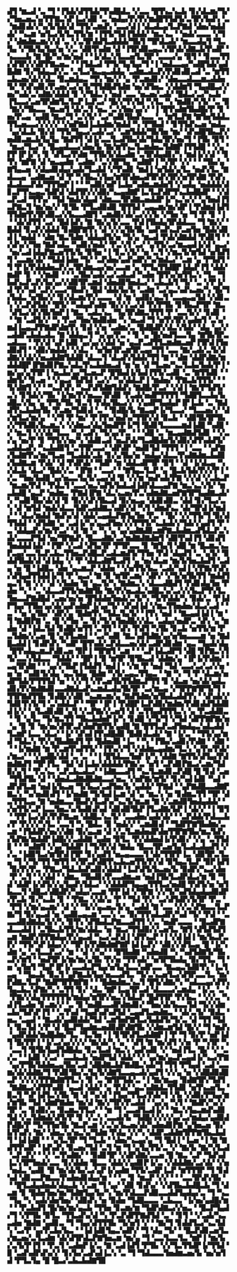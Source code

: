 ▟▜▝▆▃▟▝▃▝▜▝▐▜▟▞▟▜▜▟▞▜▚▟█▟▃▝▞▃▃▝█▜▚▃▚▃▙▝▊▞▟▃▆▞▜▞▞▜▅▃▅▃▚▞▛▛▇▃▚▛▐▃▞▟▉▝▃▝▅▟▄▞▛▞▛▞▆▟█▜▜▟▜▞▃▜▛▞▙▟▚▝▃▝▆▟▊▟▞▞▚▞▙▜▟▞▟▝▜▜▞▃▆▟▚▝▃▃▞▟▐▝▟▃▟▃▄▜▃▛▇▟▝▟▅▞▅▟▟▟▞▝▚▃▆▝▅▜▃▞▙▜▃▜▜▞▆▝▐▜▜▞▜▟▐▜▟▟▞▝▆▃▚▃▝▝▅▟▞▃▃▃▝▞▜▞▝▟▆▟▆▃▆▞▞▟▝▃▝▞▃▜▛▟▟▜▃▟▟▟▞▜▙▜▝▜▛▟▃▟▞▝▆▃▃▟▄▜▝▜▃▜▄▝▞▜▙▜▄▜▄▞▅▝▞▃▝▟▉▜▚▟▆▝▟▝▐▜▛▟▉▃▄▃▚▜▛▟▞▟▇▃▙▜▚▟▛▝▚▃▃▃▙▝▇▝█▞▚▞▆▞▅▟▝▝▐▞▟▃▚▜▃▃▅▜▃▜▛▝▃▃▃▞▄▝▉▜▝▝▊▃▃▜▜▞▟▜▛▞▞▟▛▛▇▃▅▃▝▝▐▜▟▃▟▝▛▜▞▜▄▜▄▞▜▝▐▝▅▟▃▃▄▞▚▟█▜▟▞▄▟█▟▇▝▊▞▜▟▄▃▛▞▃▝▃▜▃▞▙▃▄▃▟▟▄▝▃▟▆▃▟▃▛▞▛▟▊▟▊▃▟▝▃▝▆▜▜▃▙▃▅▞▟▞▞▟▃▝▉▃▆▟▄▃▝▜▚▝▆▞▞▝▄▝▛▃▆▟▊▞▝▟▅▃▃▟▃▃▆▃▟▟▅▜▞▝▛▟▚▟▊▞▛▃▅▞▃▞▄▜▞▜▜▟█▟▜▟▆▝▅▞▟▜▅▃▝▞▟▟▆▜▝▜▄▟█▃▞▞▅▞▚▟▞▃▚▟▇▞▟▟▟▝▊▝▞▜▟▃▚▝▅▟▝▃▃▝▅▃▅▞▃▟▞▝█▟▃▞▃▞▚▃▙▝▐▜▃▃▞▃▅▜▛▟▆▜▃▜▃▛▐▃▛▃▞▝█▞▞▜▚▜▟▝▚▜▃▝▚▝▆▟▉▞▚▜▞▝▃▝▉▝▇▞▞▜▙▃▃▝▆▃▅▜▝▟▞▃▜▝▅▃▝▃▚▜▅▞▄▞▞▝▐▝█▜▚▟▆▜▙▟█▞▛▝▊▝▅▞▛▃▄▝▄▟█▝▇▃▞▜▝▃▚▜▞▝▃▞▚▟▊▜▙▟▚▃▃▝▃▝▆▜▃▛▇▝▇▜▅▜▟▟▃▜▜▃▅▃▃▞▞▞▞▞▝▞▅▛▇▟▐▃▙▟▆▞▆▟▟▝▚▝▛▜▙▟▝▝▊▜▜▟▚▃▅▝▅▟▃▝▄▞▟▃▙▝▉▞▟▝▜▜▞▜▄▃▞▃▟▞▃▞▝▃▆▜▟▟▞▜▙▜▅▝▆▞▝▟▚▟█▜▙▃▛▞▅▟▉▃▆▃▙▜▄▜▄▝▇▟▜▜▝▟▐▞▃▃▜▃▟▜▙▞▟▞▜▟▄▜▛▞▅▞▜▝▐▜▙▝▉▜▝▝▆▃▞▜▃▞▚▝█▃▄▟▃▃▞▟▅▞▙▝▇▞▆▜▚▃▜▃▆▟▅▃▜▟▇▛▐▜▜▟█▝▝▞▄▝▛▛▐▛▐▞▚▝▊▝▟▜▃▞▛▟▆▝▜▜▙▜▞▟▃▟▆▝▃▜▛▟▄▟▊▞▚▝▆▟▐▞▞▟▝▝▊▜▚▝▆▛▇▝▟▝▅▃▄▟▆▝▃▟▆▞▝▃▚▜▛▜▄▝▚▟▇▛▐▝▚▜▛▝▞▞▝▝▝▜▙▞▄▝▇▜▄▃▅▝▞▟▄▟▊▟▄▞▄▟▞▜▃▟▟▝▞▜▚▟▊▝▆▟▐▝▅▜▟▞▄▜▃▝▅▟▚▜▃▝▇▟▃▃▄▝▃▟▇▃▅▝▟▝▛▝▚▜▙▃▚▜▄▞▆▜▛▟▅▃▟▜▛▟▚▜▛▞▅▜▛▟▇▝▛▟▚▟▃▟▃▃▛▟▞▜▜▜▅▛▐▝▝▝▚▟▉▞▅▛▐▃▙▞▚▟▆▃▆▟▅▜▝▞▄▟▄▝▅▟▟▟▞▟▊▃▛▜▚▃▄▃▜▟▛▟▝▟▟▜▛▞▞▟▉▞▚▃▄▟▇▛▐▃▜▃▛▟▛▜▚▃▙▟█▟▛▝▝▞▟▃▛▃▟▝▜▜▚▞▝▜▟▝▆▟▞▟▄▟▝▟▆▃▃▜▛▟▇▃▅▟▟▛▐▞▚▃▚▞▞▝▄▜▅▟▐▜▃▛▇▃▜▝▆▞▅▞▞▝▊▜▙▝▛▜▃▟▉▟▉▝█▜▜▟▝▃▄▃▆▞▆▞▟▛▐▝▛▟▆▟▐▟▜▜▜▟▆▜▚▜▛▟▉▃▞▞▙▃▃▟█▜▝▃▆▟▉▞▟▞▃▞▞▞▙▝▞▜▅▝▅▝▜▝▛▝▊▝▐▝▝▟▞▟▜▜▝▃▞▝█▟▐▟▚▝▇▝▇▞▄▜▞▃▃▝▛▟▐▜▙▟▄▜▛▟▟▃▃▝▜▝▇▞▞▝█▟▟▝▊▃▛▞▟▟▟▝▊▟█▛▇▜▚▝▟▝▞▞▄▜▙▜▙▝▄▟▚▟▚▃▛▃▅▜▅▝█▟▞▟▊▟▐▝▅▟▟▝▝▟▆▝▇▃▜▟▆▝▟▟▄▟▜▞▅▝▜▞▄▝▆▃▟▝▛▟▞▟▇▟▟▝▛▟▊▜▝▝▞▟▚▞▞▜▅▝▇▟▚▟▃▝▚▟▊▞▅▟▞▝▛▃▚▜▝▃▞▝▄▜▜▞▃▞▆▃▄▟▐▞▟▝▄▃▞▝▅▞▃▟▐▟▄▛▇▃▅▜▜▞▙▝▉▜▅▝▐▝▊▃▚▜▞▝▅▝▃▜▝▞▆▃▜▞▆▜▟▝▅▜▟▜▜▝▃▃▆▞▟▞▝▜▟▟▐▟▅▝▜▞▝▃▛▟▅▞▄▟▚▟▛▞▚▞▆▟▃▞▝▃▆▝▄▝▛▜▟▜▝▜▝▛▐▞▛▟▟▟▅▃▛▞▃▜▛▟▆▃▄▞▅▞▃▃▆▝▄▝▛▜▄▜▜▟█▛▐▟▄▛▐▜▝▟▟▞▆▟▛▝▊▝▝▞▆▟▊▝▝▝▃▜▙▞▄▟▞▃▞▃▟▃▟▝▚▟▅▝█▜▚▞▅▜▜▃▚▝▜▃▝▜▙▟▚▃▛▃▛▞▙▞▄▞▞▟▉▜▛▃▆▟▝▟▅▟▉▜▅▟▃▞▝▃▙▃▙▜▝▜▞▝▃▝▞▛▐▞▟▝▛▞▚▟▝▃▛▞▃▃▞▜▙▟▚▝█▟▝▟▟▞▙▞▙▝▃▟▆▝▃▞▄▃▚▟▚▃▅▞▚▝█▞▜▞▙▟▃▝▅▜▙▞▞▝▊▞▟▃▆▞▛▞▃▃▃▝▟▝▆▝▄▟▉▞▄▃▜▝▃▃▄▃▄▜▟▝▞▟▊▃▚▝▞▃▛▟▜▟▞▝█▜▞▝▚▟▄▟▚▟▆▝▉▞▞▞▃▞▟▝▛▞▛▜▙▝▊▜▙▃▛▜▛▝▇▃▝▟▜▃▞▟▚▜▙▜▅▛▐▝▇▃▝▃▟▃▚▃▝▜▄▜▛▟▇▃▜▜▜▝▛▝▃▃▜▞▞▝▊▟▊▝▝▝▇▝▃▟▜▞▞▝▚▝▛▃▞▜▅▞▆▟▉▟▅▝▚▝▅▃▟▝▜▝▅▜▚▜▛▞▄▟▅▜▝▃▚▞▆▟▐▃▄▃▛▛▇▟▛▟▆▜▚▝▊▟▝▞▅▝▃▟▆▞▃▝█▟█▟▛▞▟▃▚▜▟▞▝▟▄▝▄▞▞▃▟▟▛▃▙▟▃▟▃▝▇▝▟▟▄▃▜▝▚▞▄▞▛▃▝▝▊▝▄▝█▞▅▟▜▃▃▜▄▝▇▜▙▜▛▃▃▟▃▃▝▝▛▞▟▝▄▛▐▟▉▝▄▞▄▞▞▟▟▝▅▝▄▃▛▃▟▜▜▃▆▟▆▃▅▛▐▜▛▟▐▜▅▟▉▟▜▝▝▟▉▞▅▟▟▞▝▞▟▃▝▝▅▜▅▜▛▃▆▜▛▃▄▞▜▜▝▃▃▝▇▞▃▟▞▃▜▞▟▟▇▞▞▟▞▞▅▃▟▟▇▜▟▟█▝▟▃▃▜▝▟▃▟▚▜▟▟▞▜▜▝▇▝▝▟▆▝▟▟▛▟▇▞▆▟▟▟█▛▐▛▇▟▊▛▇▃▚▟▃▜▚▃▙▟▅▃▟▝▆▝▅▝▟▝▜▃▅▞▚▃▜▃▙▞▙▟▞▛▐▝▆▞▄▞▄▜▜▛▐▝▅▃▙▞▄▞▜▃▅▃▛▝█▜▙▟▐▞▙▟▐▜▜▞▃▟▊▝▃▝▇▜▜▟▊▝▝▟▆▜▞▝▊▃▅▝▝▞▄▃▞▜▟▜▟▝▃▞▞▝▚▞▟▟▃▛▐▝▆▟▅▞▝▛▇▃▙▜▜▜▞▝▝▜▞▟▇▜▝▞▝▝▚▃▛▟▚▝▚▃▛▟▜▟▇▜▟▟▚▝▇▟█▞▛▃▞▝▞▟▐▝▇▞▛▜▟▜▞▃▚▝▊▜▟▞▞▜▙▝▐▞▆▞▛▞▅▃▃▜▛▟▉▝▛▃▟▞▅▟▛▜▜▜▜▝▜▟█▜▃▃▙▞▙▟█▃▚▜▄▝▄▝▛▜▞▜▙▝▊▃▜▝▛▟▄▜▙▃▞▞▝▞▄▟▛▜▄▟▄▛▐▛▐▃▙▝▃▝▇▟▟▜▚▃▙▟▅▜▙▝▛▃▆▞▜▟▊▟▝▃▝▝▉▟█▞▙▝▇▃▄▛▐▞▜▃▃▞▝▜▃▃▅▞▞▝▟▞▆▜▃▞▆▞▄▝▝▞▜▝▛▝▆▞▝▛▐▜▚▞▅▟▚▞▜▜▛▞▟▝▉▃▙▝▝▟▉▜▙▜▛▜▙▞▞▜▜▟▉▞▙▃▆▃▚▝▞▟▆▃▞▟▄▜▅▟▛▛▐▞▜▝█▟▊▜▃▃▃▃▆▟▐▟█▝▚▟█▝▞▝▆▃▜▝▞▞▟▞▜▃▃▝▚▞▃▟▚▝▜▞▄▞▛▃▝▝▝▟█▝▃▝▆▃▄▟▇▟▜▟▊▝▝▞▃▞▄▝▅▞▛▝▊▝▜▜▞▞▅▞▚▝▟▟▊▃▟▝▅▃▛▟▞▜▃▟█▟▅▜▞▟▉▞▟▜▚▟▟▜▞▃▟▟▃▟▚▝▚▃▙▟▉▜▝▃▜▜▛▃▃▞▝▟▛▟▛▝▅▟▊▜▟▝▜▜▜▝▐▝▃▃▝▝▄▛▇▞▙▟▇▜▚▞▆▞▜▃▅▝▜▃▟▟▞▃▙▝▊▞▄▜▙▞▅▝▅▟▄▞▟▃▃▜▚▟▇▟▆▃▙▟▉▞▙▟▇▃▆▝▛▟▞▝▟▝▛▟▛▟▞▝▜▟▛▝▆▝▟▟▃▟▛▜▛▝▉▜▝▝▟▝▐▞▟▃▄▝▚▞▟▃▙▝▟▃▞▝█▟▞▞▃▝▐▛▇▝▝▃▃▞▝▝▇▜▄▃▜▃▛▝▄▝█▃▙▜▟▞▛▞▞▛▐▝▞▃▝▜▅▞▙▟█▝▄▞▅▃▃▜▄▜▞▃▄▞▟▝▉▝▞▞▆▝▅▟▚▟▞▛▇▝▞▞▟▝▞▃▙▃▛▝▆▃▆▞▛▟▝▝▛▟▃▜▝▃▃▞▅▃▚▟▜▞▙▟▃▟▐▟▛▟▃▃▄▛▇▝▆▃▚▃▚▜▞▝▆▃▙▟█▝▄▃▛▝▅▟▆▃▝▛▇▟▐▛▇▝▟▃▚▃▅▞▛▃▚▟▆▟▇▃▅▛▇▜▛▜▄▟▇▃▟▞▚▝▚▟▊▜▙▞▟▞▟▝▊▝▉▞▞▟▚▜▙▃▟▝▉▞▅▃▄▝▟▟▊▟▉▃▝▟▟▝▊▞▜▃▞▃▚▝▟▝▆▜▟▝▆▟▞▟▃▃▜▟▛▃▟▟▇▃▚▟▛▞▟▝▚▜▝▟▆▟▚▃▝▟▞▜▛▟▐▞▆▟▞▝▝▟▃▞▆▟▟▝▇▟▚▞▟▝▟▟▞▃▄▟▃▛▇▜▄▜▅▝▛▃▝▝█▞▝▞▞▜▜▞▜▝▉▞▟▜▜▟▟▝▝▟▜▟▇▝▄▝▃▟▐▞▚▞▄▃▟▜▅▞▞▞▛▜▜▞▚▃▙▟▞▞▜▟▞▞▄▟▜▝▛▝▃▝▟▟▄▟▚▞▆▞▛▃▞▝▟▝▇▝▄▝▚▝▄▝▄▞▄▟▇▟▉▃▆▛▇▃▙▟▆▃▟▜▟▃▛▃▚▟▞▃▃▃▛▜▟▝▅▞▜▛▇▟▚▝█▃▃▟▇▞▃▞▆▟▇▟▇▟▆▜▝▟▉▜▚▟▐▜▝▟▊▟▜▜▅▟▟▟▐▟▞▝▐▜▛▝▞▃▟▝▟▜▄▜▛▝▛▜▛▃▃▝▊▝▇▜▄▜▝▟█▝▆▝█▃▆▃▚▃▛▃▄▞▃▃▜▃▛▃▙▃▜▜▅▃▛▟█▃▛▃▟▃▆▟▜▞▜▜▅▝▛▟▝▟▄▟▜▝▃▝▄▜▞▝▉▟▟▜▙▟▞▟▝▟▐▟▄▝▞▝▛▝▟▟▃▟▇▜▃▟▜▝▄▝▅▞▟▃▅▝▆▞▙▜▅▃▙▟▜▝▃▟▄▝▅▝█▝▐▟█▃▝▟▅▝▄▃▆▃▛▝▟▟▅▝▝▞▅▜▜▞▙▃▝▃▟▞▚▟▐▝▞▛▇▞▛▟▚▞▟▜▄▟▜▜▟▟▐▞▜▝▛▝▄▃▞▝▇▝▉▝▆▜▛▃▆▞▝▟▛▞▝▞▜▞▅▜▙▜▜▝▆▟▟▜▄▃▜▝▇▝▞▞▝▟▝▞▙▟▅▝▇▝▄▃▜▞▚▝▇▟▆▃▚▝▟▃▃▟█▟▜▝▛▟▊▟▄▜▅▝▛▟▅▝▚▝▝▃▝▟▃▃▟▜▜▞▆▟▇▜▙▝▇▞▛▞▅▃▟▃▚▟█▃▚▞▃▞▞▞▙▃▛▜▚▜▃▜▅▃▃▛▇▟█▟▝▃▅▞▅▞▅▝█▜▟▟▅▜▅▟▞▃▜▞▚▝▜▞▛▟▟▞▚▝▉▟▞▃▝▛▐▟▛▜▄▞▜▜▙▞▄▞▟▞▄▟▚▟▆▛▐▞▄▞▜▞▝▟▚▟▐▟▝▞▆▃▜▜▅▟▅▞▟▃▞▃▟▝▝▃▝▝▅▝▄▜▙▞▝▟▛▞▄▝█▟▆▜▚▝▜▟▃▜▄▜▞▝▐▜▚▝▅▟▝▝▇▃▄▟▐▟▐▝▆▝▜▝▇▟▉▛▇▝▃▝█▝▞▜▅▝▃▝▊▞▜▞▄▜▅▟█▞▞▟▃▝▃▟▄▞▅▟▛▃▝▟▚▝▄▝▆▟▅▝▟▝▐▟▃▜▟▝▊▟█▞▅▜▜▝▃▜▜▝▝▟▚▝▛▟▜▝▚▜▙▝▊▃▙▝▅▜▜▞▆▝▛▃▜▟▆▞▞▃▅▝█▝▄▜▜▃▆▟▝▝▃▞▚▟▊▝▇▃▚▟▜▟▇▞▄▞▅▜▅▃▃▃▆▝▅▝▇▟█▃▟▟▐▝▊▟▛▟▚▝▚▟▛▝█▜▚▟▞▃▛▟▃▃▅▞▟▞▃▟▛▟▊▟▆▝▄▃▝▜▄▟▞▟▄▝█▜▚▟▄▃▆▃▛▟▊▃▅▝▉▛▐▝▜▛▇▜▝▃▆▝▝▝▃▛▐▟▃▟▛▜▝▟█▝▊▛▇▃▚▜▜▞▃▃▚▜▟▃▃▝▜▟▟▞▝▝█▛▐▝▉▝▆▜▛▝▉▜▙▃▟▝▟▟▆▞▄▝▐▛▐▞▛▟▆▞▝▃▄▜▛▟▇▝▝▝▄▞▞▜▙▛▐▜▟▟▜▝▅▟▐▝▝▞▆▝▛▝▅▟▝▜▟▝▃▃▞▃▞▃▞▞▅▝▅▝▅▝▚▟▊▜▞▟▄▝▄▃▜▟▄▝█▟▆▝▚▜▞▃▄▃▜▜▄▃▝▝▇▝▚▝▜▝▛▝▟▃▆▞▅▟▛▜▟▞▛▜▜▜▟▝▅▝▝▞▞▜▝▞▛▃▅▜▙▜▜▟▆▃▛▜▜▝▊▝▟▃▅▝▅▞▟▞▄▟▃▟▊▞▛▞▆▟▇▟▊▃▃▟▇▟▃▟▚▃▆▟▃▟▄▜▙▜▛▝▃▞▆▃▄▝▞▜▛▛▇▜▛▜▞▜▝▜▜▛▇▟▜▜▙▝▊▟█▞▞▟█▝▚▃▆▃▆▞▄▝▇▟▜▟▆▞▅▜▙▟▃▟▟▜▚▝▝▟▚▟▞▞▜▟▊▜▚▜▞▜▝▃▚▟▟▃▛▝▝▜▛▝▐▛▐▝▛▟█▛▐▃▛▟▉▞▆▟▆▞▛▟▊▟▟▜▟▟▉▟▐▞▞▝▄▜▃▟▊▟█▝▄▜▝▞▃▛▇▞▞▃▅▜▝▟▝▃▜▜▄▟▜▜▜▃▚▝▄▝▛▃▟▟▉▃▝▝▊▝▄▜▃▝▜▞▆▃▜▜▝▜▙▃▙▟▅▛▐▞▚▝▊▟█▝▞▜▞▜▝▞▜▟▝▟▛▛▇▛▇▞▅▝▄▝▉▝▊▝▆▞▅▞▟▜▛▃▛▟▅▛▇▜▜▞▄▟█▝▇▝█▜▜▃▛▃▟▜▅▟▄▃▚▟▃▟▟▝▜▃▆▛▐▃▃▝▟▃▞▝▐▞▝▟▚▟▐▜▚▟█▟▉▝█▟▊▟▃▟▞▝▇▝▐▞▃▝▝▜▜▞▄▞▆▟▝▜▟▃▚▝▛▞▄▜▙▟▇▟▜▝▛▝█▟▅▟▉▝▐▃▝▝▚▝▐▜▙▞▃▟▊▞▛▟▇▝▝▟▇▝▝▝▐▞▆▟▇▝▆▝▛▃▆▜▚▟▜▜▞▝▐▜▚▞▞▜▝▞▟▟▆▃▄▟▆▞▜▃▚▝▄▜▚▞▛▟▞▞▆▃▞▝▝▞▄▟█▞▟▟▝▃▝▃▝▝▐▝█▜▟▃▃▜▅▛▐▞▚▝▟▟▇▝▇▜▜▞▟▜▄▞▛▟▆▟▇▟▜▝▜▛▐▜▃▝▜▟▝▟▐▃▙▞▟▟▟▟▞▛▇▞▃▝▅▜▝▃▛▟▊▛▇▃▞▃▆▞▜▟▉▞▄▜▝▝▛▃▚▃▝▃▛▃▙▃▟▃▞▝▐▟▇▃▃▟▜▝▚▃▜▃▆▟▊▃▛▟█▝█▝▊▟▝▃▅▝▜▜▟▜▙▝▟▝▝▟▅▟▃▟▇▟█▟▇▃▃▞▅▃▝▞▅▛▇▞▆▜▞▝▊▞▚▟▐▟▊▝▚▟▝▟▛▟▜▃▆▝▅▟▐▞▙▃▅▝▜▞▙▃▞▃▟▜▅▞▙▝▄▟▟▞▝▛▇▟▝▝▄▛▇▟█▃▃▟▇▛▇▃▚▝▚▞▅▟▊▟▜▝▐▞▅▟▇▝▜▞▙▟▐▃▆▝▟▝▄▝▆▃▚▝▅▝▊▟▆▃▜▜▝▜▛▝▟▃▜▜▜▃▄▝▇▝▅▟▆▃▃▜▙▟▚▜▃▟▚▞▚▃▜▞▆▃▆▝▇▝▞▃▆▟▉▜▅▟▄▟▟▞▝▞▅▜▜▞▃▛▐▃▃▜▅▃▚▞▙▟▊▟▚▟▝▟▊▟▉▜▙▛▐▜▃▟▇▞▙▛▐▝▟▞▞▝▐▝▉▜▝▝▛▛▐▃▞▟▚▜▚▛▇▃▅▝▟▟█▃▚▃▜▞▝▃▃▟▅▞▄▟▞▟▞▝▝▃▛▟▟▞▛▟▃▃▙▞▛▝▛▞▞▞▚▜▃▝▃▃▜▝▚▝█▟▃▝▉▝▅▟▞▞▝▃▆▟▊▟▝▝▜▟▛▛▇▜▙▟▆▞▃▃▆▝▐▜▟▟▛▞▅▞▞▟▇▝▉▞▄▃▆▝▟▝▞▃▜▃▆▟▅▟▛▟▅▜▜▛▇▜▙▞▆▃▜▟▚▞▙▛▇▞▆▟▟▛▐▟█▞▞▃▟▟▇▝▄▟▅▝▉▜▃▝▛▞▟▟▅▟▐▞▛▟▊▞▝▞▄▝▃▜▜▟▊▝▝▝▚▟▇▜▝▞▄▞▜▟▟▛▐▝▜▞▛▞▟▝▇▟▄▝█▃▃▜▛▃▅▜▄▜▃▟▃▟▄▟▜▝▞▞▃▝▐▟▉▜▃▞▆▜▛▟▐▜▛▝▊▞▄▟▜▝▅▃▄▃▃▃▜▝▟▞▜▜▛▛▐▃▝▟▉▜▛▃▜▃▄▝▜▝▞▜▞▜▜▝▇▜▜▝▚▜▛▃▛▟█▜▚▃▙▃▅▜▜▞▛▞▟▝▉▜▄▃▜▃▛▝▉▛▐▟▜▝▉▞▛▞▛▃▝▛▇▃▞▜▟▃▙▟▚▟▊▞▟▟▟▝▐▃▛▟▜▞▙▃▅▞▙▝▉▟▛▞▚▃▞▟▅▝▛▝▃▜▝▝▞▟▟▝▝▟▆▃▝▜▙▟▊▞▛▃▃▟▆▃▅▝▅▟▐▜▙▜▃▟▛▟▃▞▆▝▉▝▜▟▝▟▟▛▐▞▟▜▞▞▄▜▄▟▚▜▟▃▞▝▞▟▟▟▛▜▄▃▄▜▜▜▃▞▅▟█▝▛▟▜▞▅▝▅▜▙▃▃▜▝▟█▃▞▟█▟▛▞▚▟▄▞▃▃▆▝▛▛▐▟▝▞▜▛▇▝▞▞▜▞▚▟▜▟▄▟▄▟▉▟▛▞▛▃▙▝▊▞▚▃▙▝▊▝▝▛▇▃▝▞▟▞▄▝▛▝▝▜▟▝▛▞▝▃▞▟▜▟▛▞▙▜▛▝▛▃▝▝▛▜▝▞▆▞▄▃▆▞▝▟▝▞▝▜▞▞▄▃▅▃▜▞▄▝▃▟▟▝▇▝▃▃▝▞▞▃▚▛▇▃▃▜▃▛▇▞▜▝▉▞▄▃▟▝▅▝▄▟▉▃▄▃▆▝▃▃▚▝▃▝▉▞▜▜▚▟▃▟▛▞▚▟▝▜▞▝▛▟▝▝▃▃▃▟▉▟▇▟▄▜▞▞▚▝▉▜▚▝▟▜▙▟▃▛▇▃▃▟▜▜▝▞▃▝▅▟▛▃▃▃▝▝█▃▟▛▇▟▃▃▟▟▐▝▃▜▙▃▙▜▜▞▆▞▟▟▃▝▅▝▆▃▞▜▜▟▉▞▞▃▅▜▃▝▇▜▝▟▜▟▜▟▜▃▆▝▆▟▛▞▛▛▇▟▄▞▛▞▄▃▟▝▚▃▞▃▛▟▐▝▟▜▚▃▛▝▐▝▞▟▐▟▐▝▆▞▙▃▛▃▛▞▝▜▜▞▚▛▐▟▄▞▞▝▜▛▐▞▛▟▇▟▆▛▇▛▐▟▐▃▛▞▝▟▊▞▞▟▜▃▄▝█▝▐▞▚▟▆▝▄▝▃▜▃▃▛▃▞▝▆▝▝▟▝▞▚▞▝▝█▜▙▟▇▝▚▟▅▟▉▝▚▝▚▟▜▟▇▜▞▜▙▃▛▞▆▜▝▝▅▟▜▛▐▞▆▞▆▞▄▜▙▝▛▞▅▝▜▜▚▟▞▝▅▜▛▜▙▟▄▝▉▞▜▜▃▝▜▝▅▝▄▜▅▜▝▜▄▛▐▛▐▞▃▃▟▃▛▜▄▞▅▜▄▜▃▃▚▟▛▃▃▝▇▃▄▃▜▟▉▜▚▝▐▃▜▃▄▝▝▜▄▃▙▝▉▃▜▝▄▛▇▃▙▜▄▞▅▃▃▟▜▃▝▜▞▃▚▃▅▜▃▞▟▜▛▃▃▜▃▝▆▞▛▟▇▃▜▃▛▝▇▟▛▜▛▛▇▛▇▝▝▝█▟▆▟▆▃▚▃▜▝█▜▞▟▇▞▚▝▚▟▃▃▄▞▟▜▚▜▄▃▙▃▚▛▇▞▚▝▃▜▜▝▊▞▝▟▃▝▇▛▐▃▄▜▛▃▟▝▟▃▃▃▞▃▆▟▄▝▐▞▃▝▃▝▝▛▇▞▞▟▄▜▜▜▜▜▜▞▆▟▄▞▆▜▛▞▅▃▚▜▟▃▛▝█▟▜▜▛▝▛▞▙▃▝▝▞▞▃▝▚▟▐▜▃▟▅▝▊▃▆▞▞▝▃▝▉▝▅▟█▃▃▟▛▟▆▟▊▞▝▜▅▞▟▞▙▃▃▜▟▝▜▞▞▟▆▃▙▞▜▟▚▛▐▜▝▝▃▜▚▟▝▜▄▟▚▟▚▟▜▟▝▃▄▟▜▃▅▟▆▃▝▝▟▞▃▜▞▝▉▟▃▝▅▃▝▃▄▟▝▝▇▃▟▞▄▟▉▟▟▞▜▟▝▃▆▜▅▛▇▜▃▞▙▟▟▜▞▜▞▃▝▟▝▜▜▝▜▟▚▝▉▃▜▟▝▞▛▝▟▝█▃▛▜▄▟▆▃▅▟▉▟▛▟▇▜▙▝▞▟▆▃▆▜▟▝█▞▞▝▜▝▆▟▚▝▄▟▛▟▟▞▆▟█▟▆▞▜▃▝▜▃▜▅▝▐▝▊▜▛▟▜▃▟▟▇▛▐▝▛▝▜▝▉▞▛▝▅▛▐▟▜▝█▞▛▛▐▝▐▞▃▞▄▞▞▞▞▝▇▞▟▞▚▝▄▝▝▟▜▝▇▝▆▞▟▜▝▞▅▝▛▝▚▜▛▝▚▝▃▃▜▝▉▜▙▜▄▟▜▟█▟▄▝▊▃▜▃▟▝▆▃▚▝▄▟▚▟▊▝▞▝▅▟▐▜▃▝█▞▝▞▝▃▞▃▝▝▐▟▉▝▞▃▞▝▃▃▙▃▙▝▅▟▛▜▟▝▟▟▞▝▞▝▄▞▆▞▄▃▛▃▄▟▐▞▚▃▞▛▇▝▄▞▛▜▙▜▟▟▅▃▄▜▙▞▃▟▝▟█▟▇▃▙▛▇▟█▃▚▟▞▜▝▜▜▝▛▜▄▟▝▃▟▝▃▃▆▞▟▞▟▟▇▞▜▝▛▟▊▜▙▞▃▜▄▜▞▟▇▜▃▃▄▃▟▞▄▟▜▝▞▞▄▝▅▝▞▟█▟▉▟█▃▛▝▞▞▞▞▛▛▇▟▇▜▜▃▚▝▉▝▃▝▇▜▛▜▟▞▃▝▐▝▇▞▆▃▄▝▉▟▇▜▛▞▜▟▜▝▇▟▇▃▞▟▜▜▚▟▊▝▄▃▟▝▟▟▞▝▄▝▛▟▞▝▄▃▚▟▇▟▃▜▜▟▊▝▅▜▚▃▅▜▃▝▉▃▜▝▚▛▐▟▜▃▚▜▙▝▇▝▟▝▚▞▟▝▐▜▄▞▜▜▃▞▛▟▞▜▝▞▙▝▞▟▉▞▛▜▄▞▆▞▆▜▙▝▜▟▝▟▆▛▇▟▅▝▆▞▟▝▇▞▞▜▛▞▛▃▟▟▝▝▄▞▄▝▚▜▝▝▇▟▛▞▚▞▞▜▛▝▃▝▊▟▉▞▃▝▉▃▆▃▜▜▃▞▝▝▆▝▜▝▃▃▟▜▃▟▐▞▝▝▇▃▚▜▄▃▆▟▚▟▉▜▟▝▞▃▜▟▆▟▞▟▜▞▛▝▊▝▞▃▚▝▃▃▟▞▙▝▜▟█▞▞▞▞▞▄▞▃▞▆▟▄▞▄▟▉▟▛▟█▞▛▝▜▞▜▜▅▜▙▝▇▃▛▃▆▝▞▃▚▞▙▃▅▞▟▞▚▟▅▟▊▛▇▝▄▜▅▃▅▝▉▞▙▜▚▟▚▝▇▞▝▟▅▃▚▞▅▃▚▞▜▟▆▝▛▟▄▝▞▞▚▝▟▟▛▃▟▟▆▜▛▛▇▜▙▃▙▟▜▝▐▟▐▟█▝▝▝▄▜▃▜▛▝▜▝▜▃▙▝▝▟▅▞▚▃▄▞▄▝▜▝█▟▐▝▐▃▅▝▐▝▇▝▇▟▜▜▚▟▛▝▐▟▚▟▚▝▉▃▅▞▜▟▝▃▜▝▆▝▜▝▄▜▄▜▜▞▃▝▞▝▇▞▙▝▇▞▚▜▃▟▝▃▛▃▛▞▝▝▞▝▃▜▚▟▇▞▝▝▉▟▊▜▛▝▞▟▛▟▇▞▃▃▅▝█▝▇▃▝▃▛▝▜▟▚▟▐▃▚▜▛▜▅▟▞▃▃▝▊▞▟▟▅▝█▃▃▝▟▟▞▞▄▟▊▛▐▞▃▝▞▟▟▟▇▞▃▞▟▞▝▞▅▝▅▟▃▝▄▟▊▝█▝▆▞▟▞▙▞▃▞▄▛▐▞▄▟▆▝▜▜▞▃▟▛▐▃▛▝▆▜▜▜▛▝▜▝▊▟▚▟▝▟▊▃▃▛▇▃▃▜▚▟▅▟▊▟▄▞▆▝▝▝▃▝▊▝▆▃▛▝▞▞▝▝▝▃▃▜▛▟▚▜▙▝▝▝█▜▃▟▄▟▅▟▞▟▄▃▙▝▞▃▆▝▜▝▄▞▝▟▉▝▊▟▚▞▝▞▟▜▙▃▙▟█▃▙▝▜▝▟▃▆▝▊▝█▟▅▜▅▞▆▞▜▟▇▜▄▞▙▞▚▝▆▞▛▟▃▃▛▟▉▃▃▟▟▜▄▟▄▞▃▝▜▝▚▃▝▜▄▝▚▝▄▟▞▟▅▜▅▞▝▟▉▟▚▝▅▝▉▟▅▝▜▟█▃▃▃▝▃▙▃▃▝▐▞▅▞▄▟█▞▆▝▝▝▛▃▙▟▜▝█▞▆▞▆▞▄▃▙▝▜▜▅▝▊▃▆▞▆▝▜▟▛▟▇▃▞▞▅▃▝▝█▃▛▜▄▟▞▜▝▞▛▜▙▝▉▜▃▝▜▜▃▟▚▞▟▝▚▝▛▃▛▟▛▛▇▟▜▟▝▃▝▝▊▜▝▝▞▃▟▞▚▃▃▟▅▝▇▟▇▝▄▟▊▃▝▜▝▜▄▞▟▜▜▜▙▝▜▞▅▜▝▞▝▝▇▞▜▝▊▟▟▜▃▞▚▃▜▟▚▝▃▞▛▝▄▞▛▃▙▞▙▃▝▝▐▟▐▟▊▜▄▃▚▟▛▞▝▜▝▟▄▝▜▞▝▝█▃▛▟▊▃▅▜▃▞▆▃▅▞▃▜▃▟▆▝▟▞▟▜▛▟▃▛▇▜▅▃▆▝▆▞▄▝▜▝▃▃▜▃▃▜▃▝▆▛▐▝▆▞▙▞▃▜▞▛▐▜▝▝▛▃▜▝▃▟▅▛▐▞▃▝▇▝▃▟▐▟▜▝▛▜▙▝▞▞▜▃▜▜▟▛▐▞▜▜▟▝▉▝▃▟▚▟▛▟▚▞▞▝▊▞▙▞▃▟▚▟▐▃▚▝▃▝▜▝▜▟▃▃▃▜▅▟▆▃▅▞▙▝▅▞▅▜▟▝▛▜▃▜▄▝█▝█▃▞▃▙▃▙▟▇▜▉
